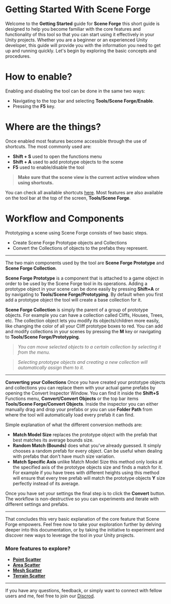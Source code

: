 ﻿
# Getting Started With Scene Forge

Welcome to the **Getting Started** guide for **Scene Forge** this short guide is designed to help you become familiar with the core features and functionality of this tool so that you can start using it effectively in your Unity projects. Whether you are a beginner or an experienced Unity developer, this guide will provide you with the information you need to get up and running quickly. Let's begin by exploring the basic concepts and procedures.


# How to enable?

Enabling and disabling the tool can be done in the same two ways:

- Navigating to the top bar and selecting **Tools/Scene Forge/Enable**.
-  Pressing the **F5** key.


# Where are the things?

Once enabled most features become accessible through the use of shortcuts.
The most commonly used are:
- **Shift + S** used to open the functions menu
- **Shift + A** used to add prototype objects to the scene
- **F5** used to enable/disable the tool

>**Make sure that the scene view is the current active window when using shortcuts.**

 You can check all available shortcuts [here](https://scene-forge.readthedocs.io/en/latest/19_Shortcuts/). 
Most features are also available on the tool bar at the top of the screen, **Tools/Scene Forge**.

# Workflow and Components

Prototyping a scene using Scene Forge consists of two basic steps.

- Create Scene Forge Prototype objects and Collections
- Convert the Collections of objects to the prefabs they represent.

---

The two main components used by the tool are **Scene Forge Prototype** and **Scene Forge Collection**.

**Scene Forge Prototype** is a component that is attached to a game object in order to be used by the Scene Forge tool in its operations. Adding a prototype object in your scene can be done easily by pressing **Shift+A** or by navigating to **Tools/Scene Forge/Prototyping**. 
By default when you first add a prototype object the tool will create a base collection for it.

**Scene Forge Collection** is simply the parent of a group of prototype objects. For example you can have a collection called Cliffs, Houses, Trees, etc. The collection object lets you modify its objects/children more easily, like changing the color of all your Cliff prototype boxes to red.
You can add and modify collections in your scenes by pressing the **M** key or navigating to **Tools/Scene Forge/Prototyping**. 

>*You can move selected objects to a certain collection by selecting it from the menu.* 

>*Selecting prototype objects and creating a new collection will automatically assign them to it.*

---

**Converting your Collections**
Once you have created your prototype objects and collections you can replace them with your actual game prefabs by opening the Convert Inspector Window. You can find it inside the **Shift+S** Functions menu, **Convert/Convert Objects** or the top bar items **Tools/Scene Forge/Convert Objects**.
Inside the inspector you can either manually drag and drop your prefabs or you can use **Folder Path** from where the tool will automatically load every prefab it can find. 

Simple explanation of what the different conversion methods are:

- **Match Model Size** replaces the prototype object with the prefab that best matches its average bounds size.
-  **Random Match (Bounds)** does what you've already guessed. It simply chooses a random prefab for every object. Can be useful when dealing with prefabs that don't have much size variation.
-  **Match Specific Axis** unlike Match Model Size this method only looks at the specified axis of the prototype objects size and finds a match for it. For example if you have trees with different heights using this method will ensure that every tree prefab will match the prototype objects **Y** size perfectly instead of its average.

Once you have set your settings the final step is to click the **Convert** button. The workflow is non-destructive so you can experiments and iterate with different settings and prefabs. 

---
That concludes this very basic explanation of the core feature that Scene Forge empowers. Feel free now to take your exploration further by delving deeper into this documentation, or by taking the initiative to experiment and discover new ways to leverage the tool in your Unity projects. 


### More features to explore?
- **[Point Scatter](https://scene-forge.readthedocs.io/en/latest/15_Point_Scatter/)**
- **[Area Scatter](https://scene-forge.readthedocs.io/en/latest/16_Area_Scatter/)**
- **[Mesh Scatter](https://scene-forge.readthedocs.io/en/latest/17_Mesh_Scatter/)**
- **[Terrain Scatter](https://scene-forge.readthedocs.io/en/latest/22_Terrain_Scatter/)**

---
If you have any questions, feedback, or simply want to connect with fellow users and me, feel free to join our [Discrod](https://discord.gg/9rUWFx9vxh).
